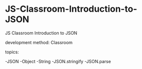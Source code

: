 # JS-Classroom-Introduction-to-JSON


JS Classroom Introduction to JSON

development method: Classroom

topics:

-JSON 
-Object 
-String
-JSON.stringify
-JSON.parse
